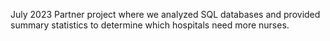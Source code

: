 July 2023
Partner project where we analyzed SQL databases and provided summary statistics to determine which hospitals need more nurses.

